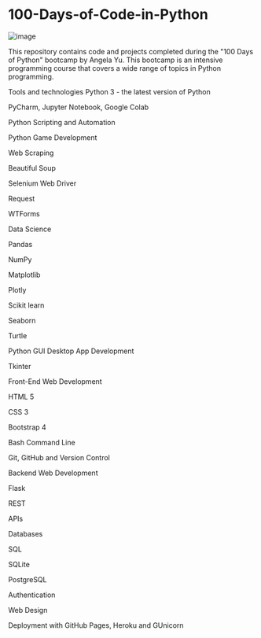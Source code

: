 # 100-Days-of-Code-in-Python

![image](https://github.com/user-attachments/assets/1f5d3d54-7c6e-4c19-8fbc-526acc028067)
                                                
This repository contains code and projects completed during the "100 Days of Python" bootcamp by Angela Yu. This bootcamp is an intensive programming course that covers a wide range of topics in Python programming.









Tools and technologies
Python 3 - the latest version of Python

PyCharm, Jupyter Notebook, Google Colab

Python Scripting and Automation

Python Game Development

Web Scraping

Beautiful Soup

Selenium Web Driver

Request

WTForms

Data Science

Pandas

NumPy

Matplotlib

Plotly

Scikit learn

Seaborn

Turtle

Python GUI Desktop App Development

Tkinter

Front-End Web Development

HTML 5

CSS 3

Bootstrap 4

Bash Command Line

Git, GitHub and Version Control

Backend Web Development

Flask

REST

APIs

Databases

SQL

SQLite

PostgreSQL

Authentication

Web Design

Deployment with GitHub Pages, Heroku and GUnicorn


